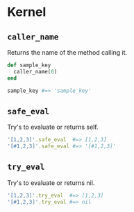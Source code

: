 # Kernel

`caller_name`
------
Returns the name of the method calling it.

```ruby
def sample_key
  caller_name(0)
end

sample_key #=> 'sample_key'
```

`safe_eval`
------
Try's to evaluate or returns self.

```ruby
'[1,2,3]'.safe_eval  #=> [1,2,3]
'[#1,2,3]'.safe_eval #=> '[#1,2,3]'
```

`try_eval`
------
Try's to evaluate or returns nil.

```ruby
'[1,2,3]'.try_eval  #=> [1,2,3]
'[#1,2,3]'.try_eval #=> nil
```
